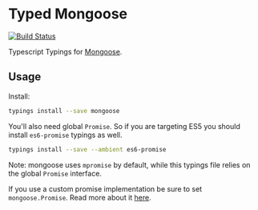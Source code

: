 # Typed Mongoose
[![Build Status](https://travis-ci.org/louy/typed-mongoose.svg?branch=master)](https://travis-ci.org/louy/typed-mongoose)

Typescript Typings for [Mongoose](http://mongoosejs.com).


## Usage

Install:

```bash
typings install --save mongoose
```

You'll also need global `Promise`. So if you are targeting ES5 you should install `es6-promise` typings as well.

```bash
typings install --save --ambient es6-promise
```

Note: mongoose uses `mpromise` by default, while this typings file relies on the global `Promise` interface.

If you use a custom promise implementation be sure to set `mongoose.Promise`. Read more about it [here](http://mongoosejs.com/docs/promises.html).
